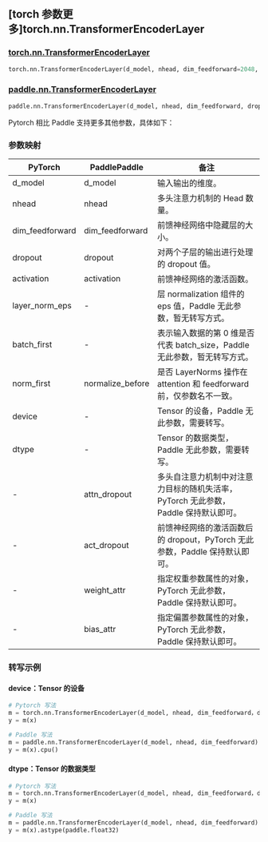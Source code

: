 ## [torch 参数更多]torch.nn.TransformerEncoderLayer

### [torch.nn.TransformerEncoderLayer](https://pytorch.org/docs/stable/generated/torch.nn.TransformerEncoderLayer.html#torch.nn.TransformerEncoderLayer)

```python
torch.nn.TransformerEncoderLayer(d_model, nhead, dim_feedforward=2048, dropout=0.1, activation=<function relu>, layer_norm_eps=1e-05, batch_first=False, norm_first=False, device=None, dtype=None)
```

### [paddle.nn.TransformerEncoderLayer](https://www.paddlepaddle.org.cn/documentation/docs/zh/develop/api/paddle/nn/TransformerEncoderLayer_cn.html)

```python
paddle.nn.TransformerEncoderLayer(d_model, nhead, dim_feedforward, dropout=0.1, activation='relu', attn_dropout=None, act_dropout=None, normalize_before=False, weight_attr=None, bias_attr=None)
```

Pytorch 相比 Paddle 支持更多其他参数，具体如下：

### 参数映射

| PyTorch         | PaddlePaddle     | 备注                                                                                |
| --------------- | ---------------- | ----------------------------------------------------------------------------------- |
| d_model         | d_model          | 输入输出的维度。                                                                    |
| nhead           | nhead            | 多头注意力机制的 Head 数量。                                                        |
| dim_feedforward | dim_feedforward  | 前馈神经网络中隐藏层的大小。                                                        |
| dropout         | dropout          | 对两个子层的输出进行处理的 dropout 值。                                             |
| activation      | activation       | 前馈神经网络的激活函数。                                                            |
| layer_norm_eps  | -                | 层 normalization 组件的 eps 值，Paddle 无此参数，暂无转写方式。                     |
| batch_first     | -                | 表示输入数据的第 0 维是否代表 batch_size，Paddle 无此参数，暂无转写方式。           |
| norm_first      | normalize_before | 是否 LayerNorms 操作在 attention 和 feedforward 前，仅参数名不一致。                |
| device          | -                | Tensor 的设备，Paddle 无此参数，需要转写。                                      |
| dtype           | -                | Tensor 的数据类型，Paddle 无此参数，需要转写。                                  |
| -               | attn_dropout     | 多头自注意力机制中对注意力目标的随机失活率，PyTorch 无此参数，Paddle 保持默认即可。 |
| -               | act_dropout      | 前馈神经网络的激活函数后的 dropout，PyTorch 无此参数，Paddle 保持默认即可。         |
| -               | weight_attr      | 指定权重参数属性的对象，PyTorch 无此参数，Paddle 保持默认即可。                     |
| -               | bias_attr        | 指定偏置参数属性的对象，PyTorch 无此参数，Paddle 保持默认即可。                     |

### 转写示例

#### device：Tensor 的设备

```python
# Pytorch 写法
m = torch.nn.TransformerEncoderLayer(d_model, nhead, dim_feedforward，device=torch.device('cpu'))
y = m(x)

# Paddle 写法
m = paddle.nn.TransformerEncoderLayer(d_model, nhead, dim_feedforward)
y = m(x).cpu()
```

#### dtype：Tensor 的数据类型

```python
# Pytorch 写法
m = torch.nn.TransformerEncoderLayer(d_model, nhead, dim_feedforward，dtype=torch.float32)
y = m(x)

# Paddle 写法
m = paddle.nn.TransformerEncoderLayer(d_model, nhead, dim_feedforward)
y = m(x).astype(paddle.float32)
```
